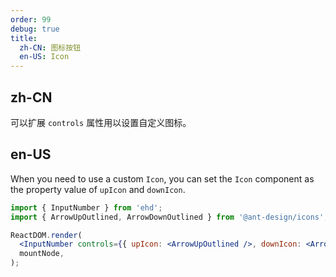 ```yaml
---
order: 99
debug: true
title:
  zh-CN: 图标按钮
  en-US: Icon
---
```


## zh-CN

可以扩展 `controls` 属性用以设置自定义图标。

## en-US

When you need to use a custom `Icon`, you can set the `Icon` component as the property value of `upIcon` and `downIcon`.

```jsx
import { InputNumber } from 'ehd';
import { ArrowUpOutlined, ArrowDownOutlined } from '@ant-design/icons';

ReactDOM.render(
  <InputNumber controls={{ upIcon: <ArrowUpOutlined />, downIcon: <ArrowDownOutlined /> }} />,
  mountNode,
);
```
